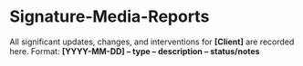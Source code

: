 # Signature-Media-Reports
All significant updates, changes, and interventions for **[Client]** are recorded here.   Format: **[YYYY-MM-DD] – type – description – status/notes**
